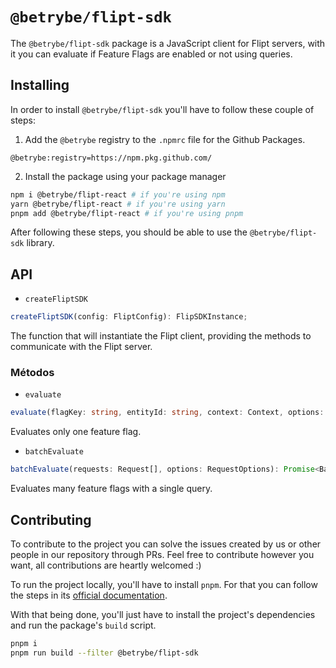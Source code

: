 # `@betrybe/flipt-sdk`

The `@betrybe/flipt-sdk` package is a JavaScript client for Flipt servers, with it you can evaluate if Feature Flags are enabled or not using queries.

## Installing

In order to install `@betrybe/flipt-sdk` you'll have to follow these couple of steps:

1. Add the `@betrybe` registry to the `.npmrc` file for the Github Packages.

```
@betrybe:registry=https://npm.pkg.github.com/
```

2. Install the package using your package manager

```bash
npm i @betrybe/flipt-react # if you're using npm
yarn @betrybe/flipt-react # if you're using yarn
pnpm add @betrybe/flipt-react # if you're using pnpm
```

After following these steps, you should be able to use the `@betrybe/flipt-sdk` library.

## API

- `createFliptSDK`

```typescript
createFliptSDK(config: FliptConfig): FlipSDKInstance;
```

The function that will instantiate the Flipt client, providing the methods to communicate with the Flipt server.

### Métodos

- `evaluate`

```typescript
evaluate(flagKey: string, entityId: string, context: Context, options: RequestOptions): Promise<evaluation<Context>>;
```

Evaluates only one feature flag.

- `batchEvaluate`

```typescript
batchEvaluate(requests: Request[], options: RequestOptions): Promise<BatchevaluationResponse<Context>>;
```

Evaluates many feature flags with a single query.

## Contributing

To contribute to the project you can solve the issues created by us or other people in our repository through PRs. Feel free to contribute however you want, all contributions are heartly welcomed :)

To run the project locally, you'll have to install `pnpm`. For that you can follow the steps in its [official documentation](https://pnpm.io/installation).

With that being done, you'll just have to install the project's dependencies and run the package's `build` script.

```bash
pnpm i
pnpm run build --filter @betrybe/flipt-sdk
```
